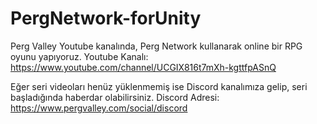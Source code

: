 # PergNetwork-forUnity

Perg Valley Youtube kanalında, Perg Network kullanarak online bir RPG oyunu yapıyoruz.
Youtube Kanalı: https://www.youtube.com/channel/UCGIX816t7mXh-kgttfpASnQ

Eğer seri videoları henüz yüklenmemiş ise Discord kanalımıza gelip, seri başladığında haberdar olabilirsiniz.
Discord Adresi: https://www.pergvalley.com/social/discord
